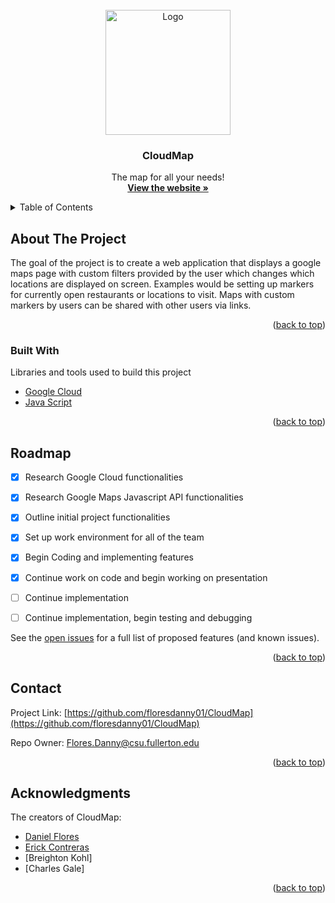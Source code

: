 <!-- PROJECT LOGO -->
<br />
<div align="center">
    <img src="https://github.com/floresdanny01/CloudMap/blob/main/img/cloudmap.png" alt="Logo" width="200" height="200">
  </a>

  <h3 align="center">CloudMap</h3>

  <p align="center">
    The map for all your needs!
    <br />
    <a href="https://www.google.com/"><strong>View the website »</strong></a>
 
</div>

<!-- TABLE OF CONTENTS -->
<details>
  <summary>Table of Contents</summary>
  <ol>
    <li>
      <a href="#about-the-project">About The Project</a>
      <ul>
        <li><a href="#built-with">Built With</a></li>
      </ul>
    </li>
    <li><a href="#roadmap">Roadmap</a></li>
    <li><a href="#contact">Contact</a></li>
    <li><a href="#acknowledgments">Acknowledgments</a></li>
  </ol>
</details>

<!-- ABOUT THE PROJECT -->
## About The Project

The goal of the project is to create a web application that displays a google maps page with custom filters provided by the user which changes which locations are displayed on screen. Examples would be setting up markers for currently open restaurants or locations to visit. Maps with custom markers by users can be shared with other users via links. 

<p align="right">(<a href="#top">back to top</a>)</p>

### Built With

Libraries and tools used to build this project

* [Google Cloud](https://cloud.google.com/)
* [Java Script](https://www.javascript.com/)

<p align="right">(<a href="#top">back to top</a>)</p>

<!-- ROADMAP -->
## Roadmap

- [x] Research Google Cloud functionalities
- [x] Research Google Maps Javascript API functionalities
- [x] Outline initial project functionalities 
- [x] Set up work environment for all of the team
- [x] Begin Coding and implementing features 
- [x] Continue work on code and begin working on presentation
- [ ] Continue implementation
- [ ] Continue implementation, begin testing and debugging 


See the [open issues](https://github.com/floresdanny01/CloudMap/issues) for a full list of proposed features (and known issues).

<p align="right">(<a href="#top">back to top</a>)</p>

<!-- CONTACT -->
## Contact

Project Link: [https://github.com/floresdanny01/CloudMap](https://github.com/floresdanny01/CloudMap) </p>
Repo Owner: Flores.Danny@csu.fullerton.edu

<p align="right">(<a href="#top">back to top</a>)</p>

<!-- ACKNOWLEDGMENTS -->
## Acknowledgments
The creators of CloudMap:

* [Daniel Flores](https://github.com/floresdanny01)
* [Erick Contreras](https://github.com/Cerick826)
* [Breighton Kohl]
* [Charles Gale]

<p align="right">(<a href="#top">back to top</a>)</p>
